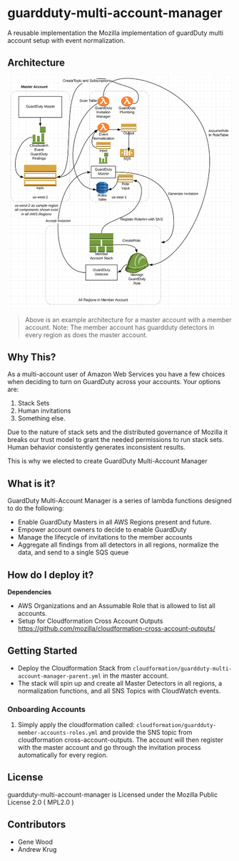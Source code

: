 # guardduty-multi-account-manager
A reusable implementation the Mozilla implementation of guardDuty multi account setup with event normalization.

## Architecture

!['docs/dgram.png'](docs/dgram.png)

> Above is an example architecture for a master account with a member account.  Note: The member account has guardduty detectors in every region as does the master account.

## Why This?

As a multi-account user of Amazon Web Services you have a few choices when deciding to turn on GuardDuty across your accounts.
Your options are:

1. Stack Sets
2. Human invitations
3. Something else.

Due to the nature of stack sets and the distributed governance of Mozilla it breaks our trust model to grant the needed permissions to run stack sets.
Human behavior consistently generates inconsistent results.

This is why we elected to create GuardDuty Multi-Account Manager

## What is it?

GuardDuty Multi-Account Manager is a series of lambda functions designed to do the following:

* Enable GuardDuty Masters in all AWS Regions present and future.
* Empower account owners to decide to enable GuardDuty
* Manage the lifecycle of invitations to the member accounts
* Aggregate all findings from all detectors in all regions, normalize the data, and send to a single SQS queue

## How do I deploy it?

__Dependencies__

* AWS Organizations and an Assumable Role that is allowed to list all accounts.
* Setup for Cloudformation Cross Account Outputs https://github.com/mozilla/cloudformation-cross-account-outputs/

## Getting Started

* Deploy the Cloudformation Stack from `cloudformation/guardduty-multi-account-manager-parent.yml` in the master account.
* The stack will spin up and create all Master Detectors in all regions, a normalization functions, and all SNS Topics with CloudWatch events.

### Onboarding Accounts

1. Simply apply the cloudformation called: `cloudformation/guardduty-member-accounts-roles.yml` and provide the SNS topic from
cloudformation cross-account-outputs.  The account will then register with the master account and go through the invitation process automatically for every region.

## License

guardduty-multi-account-manager is Licensed under the Mozilla Public License 2.0 ( MPL2.0 )

## Contributors

* Gene Wood
* Andrew Krug
